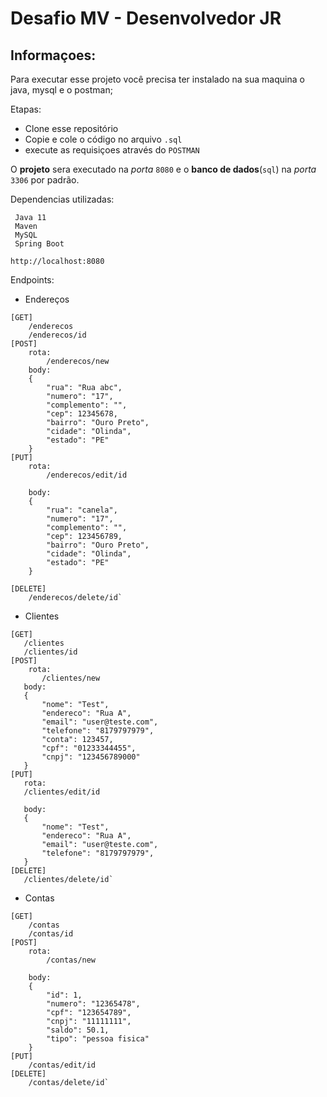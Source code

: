 # Desafio MV - Desenvolvedor JR

## Informaçoes: <br>

Para executar esse projeto você precisa ter instalado na sua maquina o java, mysql e o postman;

Etapas: 
- Clone esse repositório <br>
- Copie e cole o código no arquivo `.sql`
- execute as requisiçoes através do `POSTMAN`

O **projeto** sera executado na *porta* `8080` e o **banco de dados**(`sql`) na *porta* `3306` por padrão.


Dependencias utilizadas:
```
 Java 11
 Maven
 MySQL 
 Spring Boot
```` 

`http://localhost:8080` <br>

Endpoints: <br>
 - Endereços<br>
```
[GET] 
    /enderecos
    /enderecos/id 
[POST]
    rota:
        /enderecos/new
    body:
    {
        "rua": "Rua abc",
        "numero": "17",
        "complemento": "",
        "cep": 12345678,
        "bairro": "Ouro Preto",
        "cidade": "Olinda",
        "estado": "PE"  
    }
[PUT]
    rota: 
        /enderecos/edit/id

    body:
    {
        "rua": "canela",
        "numero": "17",
        "complemento": "",
        "cep": 123456789,
        "bairro": "Ouro Preto",
        "cidade": "Olinda",
        "estado": "PE"  
    }
    
[DELETE]
    /enderecos/delete/id`
```

 - Clientes<br>
 ```
[GET] 
    /clientes
    /clientes/id 
[POST]
     rota:
        /clientes/new
    body:
    {        
        "nome": "Test",
        "endereco": "Rua A",
        "email": "user@teste.com",
        "telefone": "8179797979",
        "conta": 123457,
        "cpf": "01233344455",
        "cnpj": "123456789000"
    }
[PUT]
    rota: 
    /clientes/edit/id

    body:
    {
        "nome": "Test",
        "endereco": "Rua A",
        "email": "user@teste.com",
        "telefone": "8179797979",
    }
[DELETE]
    /clientes/delete/id`

```
 - Contas<br>
```
[GET] 
    /contas
    /contas/id 
[POST]
    rota:
        /contas/new
    
    body:
    {
        "id": 1,
        "numero": "12365478",
        "cpf": "123654789",
        "cnpj": "11111111",
        "saldo": 50.1,
        "tipo": "pessoa fisica"
    }
[PUT]
    /contas/edit/id
[DELETE]
    /contas/delete/id`

```